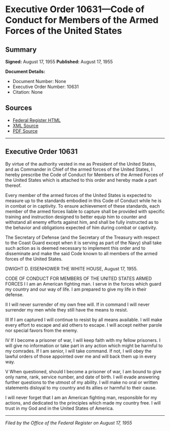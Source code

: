 # Executive Order 10631—Code of Conduct for Members of the Armed Forces of the United States

## Summary

**Signed:** August 17, 1955
**Published:** August 17, 1955

**Document Details:**
- Document Number: None
- Executive Order Number: 10631
- Citation: None

## Sources
- [Federal Register HTML](https://www.presidency.ucsb.edu/documents/executive-order-10631-code-conduct-for-members-the-armed-forces-the-united-states)
- [XML Source](None)
- [PDF Source](None)

---

## Executive Order 10631

By virtue of the authority vested in me as President of the United States, and as Commander in Chief of the armed forces of the United States, I hereby prescribe the Code of Conduct for Members of the Armed Forces of the United States which is attached to this order and hereby made a part thereof.

Every member of the armed forces of the United States is expected to measure up to the standards embodied in this Code of Conduct while he is in combat or in captivity. To ensure achievement of these standards, each member of the armed forces liable to capture shall be provided with specific training and instruction designed to better equip him to counter and withstand all enemy efforts against him, and shall be fully instructed as to the behavior and obligations expected of him during combat or captivity.

The Secretary of Defense (and the Secretary of the Treasury with respect to the Coast Guard except when it is serving as part of the Navy) shall take such action as is deemed necessary to implement this order and to disseminate and make the said Code known to all members of the armed forces of the United States.

DWIGHT D. EISENHOWER
THE WHITE HOUSE,
August 17, 1955.

CODE OF CONDUCT FOR MEMBERS OF THE UNITED STATES ARMED FORCES
I
I am an American fighting man. I serve in the forces which guard my country and our way of life. I am prepared to give my life in their defense.

II
I will never surrender of my own free will. If in command I will never surrender my men while they still have the means to resist.

III
If I am captured I will continue to resist by all means available. I will make every effort to escape and aid others to escape. I will accept neither parole nor special favors from the enemy.

IV
If I become a prisoner of war, I will keep faith with my fellow prisoners. I will give no information or take part in any action which might be harmful to my comrades. If I am senior, I will take command. If not, I will obey the lawful orders of those appointed over me and will back them up in every way.

V
When questioned, should I become a prisoner of war, I am bound to give only name, rank, service number, and date of birth. I will evade answering further questions to the utmost of my ability. I will make no oral or written statements disloyal to my country and its allies or harmful to their cause.

I will never forget that I am an American fighting man, responsible for my actions, and dedicated to the principles which made my country free. I will trust in my God and in the United States of America.

---

*Filed by the Office of the Federal Register on August 17, 1955*

